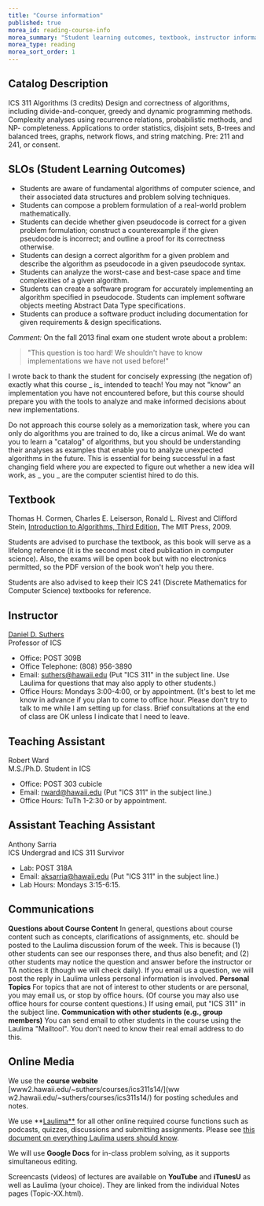 ```yaml
---
title: "Course information"
published: true
morea_id: reading-course-info
morea_summary: "Student learning outcomes, textbook, instructor information."
morea_type: reading
morea_sort_order: 1
---
```


## Catalog Description

ICS 311 Algorithms (3 credits) Design and correctness of algorithms, including
divide-and-conquer, greedy and dynamic programming methods. Complexity
analyses using recurrence relations, probabilistic methods, and NP-
completeness. Applications to order statistics, disjoint sets, B-trees and
balanced trees, graphs, network flows, and string matching. Pre: 211 and 241,
or consent.

## SLOs (Student Learning Outcomes)

  * Students are aware of fundamental algorithms of computer science, and their associated data structures and problem solving techniques. 
  * Students can compose a problem formulation of a real-world problem mathematically.
  * Students can decide whether given pseudocode is correct for a given problem formulation; construct a counterexample if the given pseudocode is incorrect; and outline a proof for its correctness otherwise.
  * Students can design a correct algorithm for a given problem and describe the algorithm as pseudocode in a given pseudocode syntax.
  * Students can analyze the worst-case and best-case space and time complexities of a given algorithm.
  * Students can create a software program for accurately implementing an algorithm specified in pseudocode. Students can implement software objects meeting Abstract Data Type specifications.
  * Students can produce a software product including documentation for given requirements & design specifications.

_Comment:_ On the fall 2013 final exam one student wrote about a problem:

> "This question is too hard! We shouldn't have to know implementations we
have not used before!"

I wrote back to thank the student for concisely expressing (the negation of)
exactly what this course _ is_ intended to teach! You may not "know" an
implementation you have not encountered before, but this course should prepare
you with the tools to analyze and make informed decisions about new
implementations.

Do not approach this course solely as a memorization task, where you can only
do algorithms you are trained to do, like a circus animal. We do want you to
learn a "catalog" of algorithms, but you should be understanding their
analyses as examples that enable you to analyze unexpected algorithms in the
future. This is essential for being successful in a fast changing field where
_you_ are expected to figure out whether a new idea will work, as _ you _ are
the computer scientist hired to do this.

## Textbook

Thomas H. Cormen, Charles E. Leiserson, Ronald L. Rivest and Clifford Stein,
[Introduction to Algorithms, Third
Edition,](http://mitpress.mit.edu/algorithms/) The MIT Press, 2009.

Students are advised to purchase the textbook, as this book will serve as a
lifelong reference (it is the second most cited publication in computer
science). Also, the exams will be open book but with no electronics permitted,
so the PDF version of the book won't help you there.

Students are also advised to keep their ICS 241 (Discrete Mathematics for
Computer Science) textbooks for reference.

## Instructor

[Daniel D. Suthers](http://www2.hawaii.edu/~suthers/)  
Professor of ICS

  * Office: POST 309B
  * Office Telephone: (808) 956-3890
  * Email: [suthers@hawaii.edu](mailto:suthers@hawaii.edu) (Put "ICS 311" in the subject line. Use Laulima for questions that may also apply to other students.)
  * Office Hours: Mondays 3:00-4:00, or by appointment. (It's best to let me know in advance if you plan to come to office hour. Please don't try to talk to me while I am setting up for class. Brief consultations at the end of class are OK unless I indicate that I need to leave.

## Teaching Assistant

Robert Ward  
M.S./Ph.D. Student in ICS

  * Office: POST 303 cubicle
  * Email: [rward@hawaii.edu](mailto:rward@hawaii.edu) (Put "ICS 311" in the subject line.)
  * Office Hours: TuTh 1-2:30 or by appointment.

## Assistant Teaching Assistant

Anthony Sarria  
ICS Undergrad and ICS 311 Survivor

  * Lab: POST 318A
  * Email: [aksarria@hawaii.edu](mailto:aksarria@hawaii.edu) (Put "ICS 311" in the subject line.)
  * Lab Hours: Mondays 3:15-6:15.

## Communications

**Questions about Course Content**
    In general, questions about course content such as concepts, clarifications of assignments, etc. should be posted to the Laulima discussion forum of the week. This is because (1) other students can see our responses there, and thus also benefit; and (2) other students may notice the question and answer before the instructor or TA notices it (though we will check daily). If you email us a question, we will post the reply in Laulima unless personal information is involved. 
**Personal Topics**
    For topics that are not of interest to other students or are personal, you may email us, or stop by office hours. (Of course you may also use office hours for course content questions.) If using email, put "ICS 311" in the subject line. 
**Communication with other students (e.g., group members)**
     You can send email to other students in the course using the Laulima "Mailtool". You don't need to know their real email address to do this. 

##  Online Media

We use the **course website** [www2.hawaii.edu/~suthers/courses/ics311s14/](ww
w2.hawaii.edu/~suthers/courses/ics311s14/) for posting schedules and notes.

We use **[Laulima**](https://laulima.hawaii.edu/portal) for all other online
required course functions such as podcasts, quizzes, discussions and
submitting assignments. Please see [this document on everything Laulima users
should
know](http://www.hawaii.edu/talent/laulima_tab/tabs/laulima_essentials.html).

We will use **Google Docs** for in-class problem solving, as it supports
simultaneous editing.

Screencasts (videos) of lectures are available on **YouTube** and **iTunesU**
as well as Laulima (your choice). They are linked from the individual Notes
pages (Topic-XX.html).

